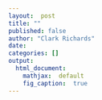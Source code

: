 ```yaml
---
layout:  post
title: ""
published: false
author: "Clark Richards"
date: 
categories: []
output:
  html_document:
    mathjax:  default
    fig_caption:  true
---
```

